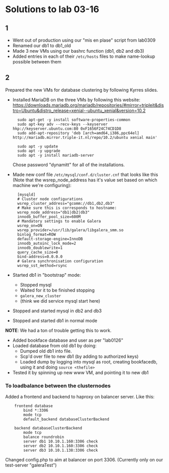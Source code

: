 # Solutions to lab 03-16

## 1

* Went out of production using our "mis en plase" script from lab0309
* Renamed our db1 to db1_old
* Made 3 new VMs using our bashrc function (db1, db2 and db3)
* Added entries in each of their `/etc/hosts` files to make name-lookup possible between them

## 2

Prepared the new VMs for database clustering by following Kyrres slides.

* Installed MariaDB on the three VMs by following this website: <https://downloads.mariadb.org/mariadb/repositories/#mirror=tripleit&distro=Ubuntu&distro_release=xenial--ubuntu_xenial&version=10.2>

        sudo apt-get -y install software-properties-common
        sudo apt-key adv --recv-keys --keyserver hkp://keyserver.ubuntu.com:80 0xF1656F24C74CD1D8
        sudo add-apt-repository 'deb [arch=amd64,i386,ppc64el] http://mariadb.mirror.triple-it.nl/repo/10.2/ubuntu xenial main'

        sudo apt -y update
        sudo apt -y upgrade
        sudo apt -y install mariadb-server

    Chose password "dynamitt" for all of the installations.

* Made new conf file `/etc/mysql/conf.d/cluster.cnf` that looks like this (Note that the  wsrep_node_address has it's value set based on which machine we're configuring):

        [mysqld]
        # Cluster node configurations
        wsrep_cluster_address="gcomm://db1,db2,db3"
        # Make sure this is corresponds to hostname:
        wsrep_node_address="db1|db2|db3"
        innodb_buffer_pool_size=600M
        # Mandatory settings to enable Galera
        wsrep_on=ON
        wsrep_provider=/usr/lib/galera/libgalera_smm.so
        binlog_format=ROW
        default-storage-engine=InnoDB
        innodb_autoinc_lock_mode=2
        innodb_doublewrite=1
        query_cache_size=0
        bind-address=0.0.0.0
        # Galera synchronisation configuration
        wsrep_sst_method=rsync

* Started db1 in "bootstrap" mode:
    * Stopped mysql
    * Waited for it to be finished stopping
    * `galera_new_cluster`
    * (think we did service mysql start here)
* Stopped and started mysql in db2 and db3
* Stopped and started db1 in normal mode

**NOTE**: We had a ton of trouble getting this to work.

* Added bookface database and user as per "lab0126"
* Loaded database from old db1 by doing:
    * Dumped old db1 into file.
    * Scp'd over file to new db1 (by adding to authorized keys)
    * Loaded dump by logging into mysql as root, creating bookfacedb, using it and doing `source <thefile>`
* Tested it by spinning up new www VM, and pointing it to new db1

### To loadbalance between the clusternodes

Added a frontend and backend to haproxy on balancer server. Like this:

        frontend database
            bind *:3306
            mode tcp
            default_backend databaseClusterBackend

        backend databaseClusterBackend
            mode tcp
            balance roundrobin
            server db1 10.10.1.160:3306 check
            server db2 10.10.1.160:3306 check
            server db3 10.10.1.138:3306 check       

Changed config.php to aim at balancer on port 3306. (Currently only on our test-server "galeraTest")
